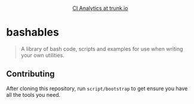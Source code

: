 <div id=badges align=center>
    <a href=https://app.trunk.io/docwhat-github/docwhat/bashables/ci-analytics>CI Analytics at trunk.io</a>
</div>

# bashables

> A library of bash code, scripts and examples for use when writing your own utilities.

## Contributing

After cloning this repository, run `script/bootstrap` to get ensure you have all the tools you need.
